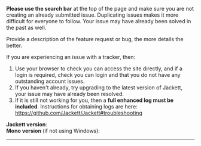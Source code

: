 **Please use the search bar** at the top of the page and make sure you are not creating an already submitted issue. Duplicating issues makes it more difficult for everyone to follow. Your issue may have already been solved in the past as well.

Provide a description of the feature request or bug, the more details the better.

If you are experiencing an issue with a tracker, then:
1. Use your browser to check you can access the site directly, and if a login is required, check you can login and that you do not have any outstanding account issues.
2. If you haven't already, try upgrading to the latest version of Jackett, your issue may have already been resolved.
3. If it is still not working for you, then a **full enhanced log must be included**. Instructions for obtaining logs are here: https://github.com/Jackett/Jackett#troubleshooting

**Jackett version**:  
**Mono version** (if not using Windows):  

-------------------------------
